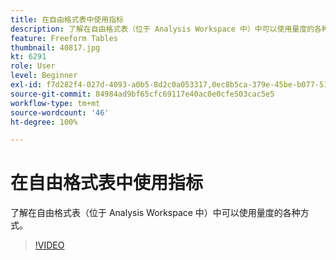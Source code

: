 ```yaml
---
title: 在自由格式表中使用指标
description: 了解在自由格式表（位于 Analysis Workspace 中）中可以使用量度的各种方式。
feature: Freeform Tables
thumbnail: 40817.jpg
kt: 6291
role: User
level: Beginner
exl-id: f7d282f4-027d-4093-a0b5-8d2c0a053317,0ec8b5ca-379e-45be-b077-514af318f42a
source-git-commit: 84984ad9bf65cfc69117e40ac0e0cfe503cac5e5
workflow-type: tm+mt
source-wordcount: '46'
ht-degree: 100%

---
```


# 在自由格式表中使用指标

了解在自由格式表（位于 Analysis Workspace 中）中可以使用量度的各种方式。

>[!VIDEO](https://video.tv.adobe.com/v/328561/?quality=12&learn=on&captions=chi_hans)
